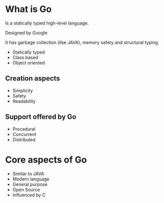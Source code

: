 # What is Go

Is a statically typed high-level language.

Designed by Google

It has garbage collection (like JAVA), memory safety and structural typing.

- Statically typed
- Class based
- Object oriented

## Creation aspects
- Simplicity
- Safety
- Readability

## Support offered by Go
- Procedural
- Concurrent
- Distributed

# Core aspects of Go

- Similar to JAVA
- Modern language
- General purpose
- Open Source
- Influenced by C
